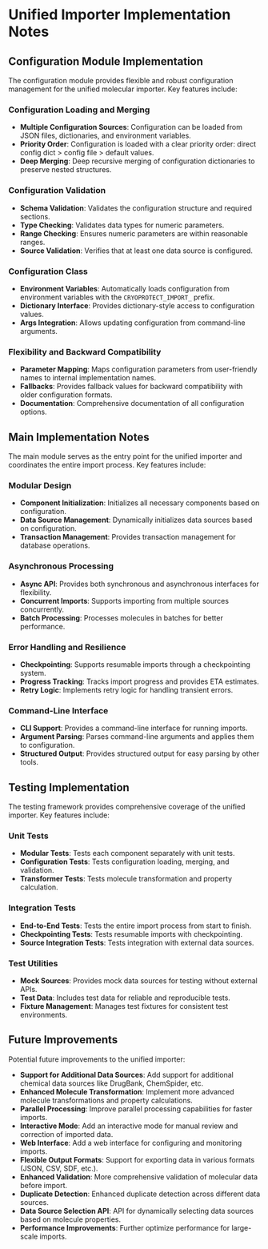 # Unified Importer Implementation Notes

## Configuration Module Implementation

The configuration module provides flexible and robust configuration management for the unified molecular importer. Key features include:

### Configuration Loading and Merging

- **Multiple Configuration Sources**: Configuration can be loaded from JSON files, dictionaries, and environment variables.
- **Priority Order**: Configuration is loaded with a clear priority order: direct config dict > config file > default values.
- **Deep Merging**: Deep recursive merging of configuration dictionaries to preserve nested structures.

### Configuration Validation

- **Schema Validation**: Validates the configuration structure and required sections.
- **Type Checking**: Validates data types for numeric parameters.
- **Range Checking**: Ensures numeric parameters are within reasonable ranges.
- **Source Validation**: Verifies that at least one data source is configured.

### Configuration Class

- **Environment Variables**: Automatically loads configuration from environment variables with the `CRYOPROTECT_IMPORT_` prefix.
- **Dictionary Interface**: Provides dictionary-style access to configuration values.
- **Args Integration**: Allows updating configuration from command-line arguments.

### Flexibility and Backward Compatibility

- **Parameter Mapping**: Maps configuration parameters from user-friendly names to internal implementation names.
- **Fallbacks**: Provides fallback values for backward compatibility with older configuration formats.
- **Documentation**: Comprehensive documentation of all configuration options.

## Main Implementation Notes

The main module serves as the entry point for the unified importer and coordinates the entire import process. Key features include:

### Modular Design

- **Component Initialization**: Initializes all necessary components based on configuration.
- **Data Source Management**: Dynamically initializes data sources based on configuration.
- **Transaction Management**: Provides transaction management for database operations.

### Asynchronous Processing

- **Async API**: Provides both synchronous and asynchronous interfaces for flexibility.
- **Concurrent Imports**: Supports importing from multiple sources concurrently.
- **Batch Processing**: Processes molecules in batches for better performance.

### Error Handling and Resilience

- **Checkpointing**: Supports resumable imports through a checkpointing system.
- **Progress Tracking**: Tracks import progress and provides ETA estimates.
- **Retry Logic**: Implements retry logic for handling transient errors.

### Command-Line Interface

- **CLI Support**: Provides a command-line interface for running imports.
- **Argument Parsing**: Parses command-line arguments and applies them to configuration.
- **Structured Output**: Provides structured output for easy parsing by other tools.

## Testing Implementation

The testing framework provides comprehensive coverage of the unified importer. Key features include:

### Unit Tests

- **Modular Tests**: Tests each component separately with unit tests.
- **Configuration Tests**: Tests configuration loading, merging, and validation.
- **Transformer Tests**: Tests molecule transformation and property calculation.

### Integration Tests

- **End-to-End Tests**: Tests the entire import process from start to finish.
- **Checkpointing Tests**: Tests resumable imports with checkpointing.
- **Source Integration Tests**: Tests integration with external data sources.

### Test Utilities

- **Mock Sources**: Provides mock data sources for testing without external APIs.
- **Test Data**: Includes test data for reliable and reproducible tests.
- **Fixture Management**: Manages test fixtures for consistent test environments.

## Future Improvements

Potential future improvements to the unified importer:

- **Support for Additional Data Sources**: Add support for additional chemical data sources like DrugBank, ChemSpider, etc.
- **Enhanced Molecule Transformation**: Implement more advanced molecule transformations and property calculations.
- **Parallel Processing**: Improve parallel processing capabilities for faster imports.
- **Interactive Mode**: Add an interactive mode for manual review and correction of imported data.
- **Web Interface**: Add a web interface for configuring and monitoring imports.
- **Flexible Output Formats**: Support for exporting data in various formats (JSON, CSV, SDF, etc.).
- **Enhanced Validation**: More comprehensive validation of molecular data before import.
- **Duplicate Detection**: Enhanced duplicate detection across different data sources.
- **Data Source Selection API**: API for dynamically selecting data sources based on molecule properties.
- **Performance Improvements**: Further optimize performance for large-scale imports.